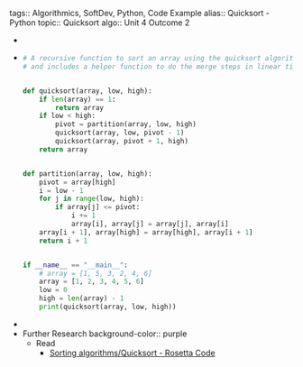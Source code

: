 tags:: Algorithmics, SoftDev, Python, Code Example
alias:: Quicksort - Python
topic:: Quicksort
algo:: Unit 4 Outcome 2

-
- ```python
  # A recursive function to sort an array using the quicksort algorithm
  # and includes a helper function to do the merge steps in linear time
  
  
  def quicksort(array, low, high):
      if len(array) == 1:
          return array
      if low < high:
          pivot = partition(array, low, high)
          quicksort(array, low, pivot - 1)
          quicksort(array, pivot + 1, high)
      return array
  
  
  def partition(array, low, high):
      pivot = array[high]
      i = low - 1
      for j in range(low, high):
          if array[j] <= pivot:
              i += 1
              array[i], array[j] = array[j], array[i]
      array[i + 1], array[high] = array[high], array[i + 1]
      return i + 1
  
  
  if __name__ == "__main__":
      # array = [1, 5, 3, 2, 4, 6]
      array = [1, 2, 3, 4, 5, 6]
      low = 0
      high = len(array) - 1
      print(quicksort(array, low, high))
  
  ```
-
- Further Research
  background-color:: purple
	- Read
		- [Sorting algorithms/Quicksort - Rosetta Code](https://www.rosettacode.org/wiki/Sorting_algorithms/Quicksort)